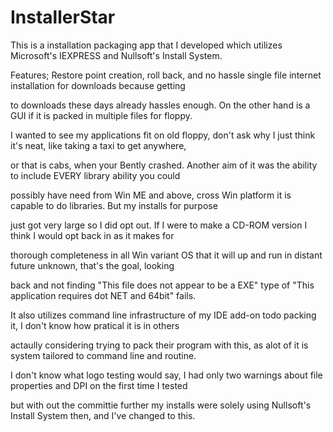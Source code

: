 # InstallerStar

This is a installation packaging app that I developed which utilizes Microsoft's IEXPRESS and Nullsoft's Install System.

Features; Restore point creation, roll back, and no hassle single file internet installation for downloads because getting

to downloads these days already hassles enough.  On the other hand is a GUI if it is packed in multiple files for floppy.

I wanted to see my applications fit on old floppy, don't ask why I just think it's neat, like taking a taxi to get anywhere,

or that is cabs, when your Bently crashed.  Another aim of it was the ability to include EVERY library ability you could

possibly have need from Win ME and above, cross Win platform it is capable to do libraries.  But my installs for purpose

just got very large so I did opt out.  If I were to make a CD-ROM version I think I would opt back in as it makes for

thorough completeness in all Win variant OS that it will up and run in distant future unknown, that's the goal, looking

back and not finding "This file does not appear to be a EXE" type of "This application requires dot NET and 64bit" fails.

It also utilizes command line infrastructure of my IDE add-on todo packing it, I don't know how pratical it is in others

actaully considering trying to pack their program with this, as alot of it is system tailored to command line and routine.

I don't know what logo testing would say, I had only two warnings about file properties and DPI on the first time I tested

but with out the committie further my installs were solely using Nullsoft's Install System then, and I've changed to this.